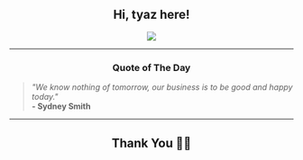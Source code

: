 <h2 align="center"> Hi, tyaz here!</h2>

<p align="center">
<a href="https://github.com/tyazx" alt="github streak"><img src="https://dvst-streak.herokuapp.com/?user=tyazx&theme=tokyonight&fire=DD472C"></a>
</p>

<hr>
<h3 align="center">Quote of The Day</h3>
<p align="center">
<blockquote>
<i>"We know nothing of tomorrow, our business is to be good and happy today."</i>
<br>
<b>- Sydney Smith</b>
</blockquote>
</p>


<hr>
<h2 align="center">Thank You 🙏🏼</h2>
